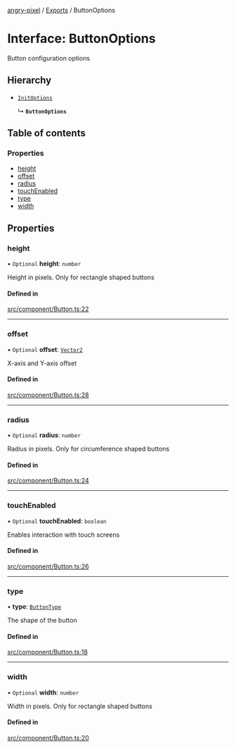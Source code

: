[angry-pixel](../README.md) / [Exports](../modules.md) / ButtonOptions

# Interface: ButtonOptions

Button configuration options

## Hierarchy

- [`InitOptions`](InitOptions.md)

  ↳ **`ButtonOptions`**

## Table of contents

### Properties

- [height](ButtonOptions.md#height)
- [offset](ButtonOptions.md#offset)
- [radius](ButtonOptions.md#radius)
- [touchEnabled](ButtonOptions.md#touchenabled)
- [type](ButtonOptions.md#type)
- [width](ButtonOptions.md#width)

## Properties

### height

• `Optional` **height**: `number`

Height in pixels. Only for rectangle shaped buttons

#### Defined in

[src/component/Button.ts:22](https://github.com/angry-pixel-studio/angry-pixel-engine/blob/9576100/src/component/Button.ts#L22)

___

### offset

• `Optional` **offset**: [`Vector2`](../classes/Vector2.md)

X-axis and Y-axis offset

#### Defined in

[src/component/Button.ts:28](https://github.com/angry-pixel-studio/angry-pixel-engine/blob/9576100/src/component/Button.ts#L28)

___

### radius

• `Optional` **radius**: `number`

Radius in pixels. Only for circumference shaped buttons

#### Defined in

[src/component/Button.ts:24](https://github.com/angry-pixel-studio/angry-pixel-engine/blob/9576100/src/component/Button.ts#L24)

___

### touchEnabled

• `Optional` **touchEnabled**: `boolean`

Enables interaction with touch screens

#### Defined in

[src/component/Button.ts:26](https://github.com/angry-pixel-studio/angry-pixel-engine/blob/9576100/src/component/Button.ts#L26)

___

### type

• **type**: [`ButtonType`](../enums/ButtonType.md)

The shape of the button

#### Defined in

[src/component/Button.ts:18](https://github.com/angry-pixel-studio/angry-pixel-engine/blob/9576100/src/component/Button.ts#L18)

___

### width

• `Optional` **width**: `number`

Width in pixels. Only for rectangle shaped buttons

#### Defined in

[src/component/Button.ts:20](https://github.com/angry-pixel-studio/angry-pixel-engine/blob/9576100/src/component/Button.ts#L20)
